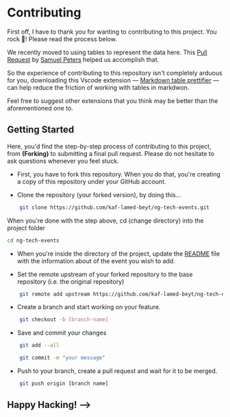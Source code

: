# Contributing

First off, I have to thank you for wanting to contributing to this project. You rock 🤘! Please read the process below.

We recently moved to using tables to represent the data here. This [Pull Request](https://github.com/kaf-lamed-beyt/ng-tech-events/pull/35) by [Samuel Peters](https://github.com/Petsamuel) helped us accomplish that. 

So the experience of contributing to this repository isn't completely arduous for you, downloading this Vscode extension &mdash; [Markdown table prettifier](https://marketplace.visualstudio.com/items?itemName=darkriszty.markdown-table-prettify) &mdash; can help reduce the friction of working with tables in markdwon. 

Feel free to suggest other extensions that you think may be better than the aforementioned one to.

## Getting Started

Here, you'd find the step-by-step process of contributing to this project, from **(Forking)** to submitting a final pull request. Please do not hesitate to ask questions whenever you feel stuck.

- First, you have to fork this repository. When you do that, you're creating a copy of this repository under your GitHub account.

- Clone the repository (your forked version), by doing this...

```bash
    git clone https://github.com/kaf-lamed-beyt/ng-tech-events.git
```

When you're done with the step above, cd (change directory) into the project folder

```bash
cd ng-tech-events
```

- When you're inside the directory of the project, update the [README](README.md) file with the information about of the event you wish to add.

- Set the remote upstream of your forked repository to the base repository (i.e. the original repository)

```bash
    git remote add upstream https://github.com/kaf-lamed-beyt/ng-tech-event.git
```

- Create a branch and start working on your feature.

```bash
    git checkout -b [branch-name]
```

- Save and commit your changes

```bash
    git add --all

    git commit -m "your message"
```

- Push to your branch, create a pull request and wait for it to be merged.

```bash
    git push origin [branch name]
```

## Happy Hacking! -->
